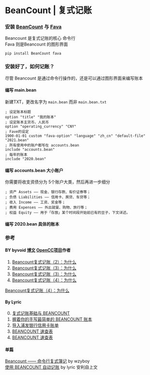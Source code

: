 # BeanCount | 复式记账


### 安装 [BeanCount]() 与 [Fava]()
Beancount 是复式记账的核心 命令行  
Fava 则是Beancount 的图形界面
```
pip install BeanCount fava
```

### 安装好了，如何记账？
尽管 Beancount 是通过命令行操作的，还是可以通过图形界面来编写账本
#### 编写 main.bean 
新建TXT，更改名字为 `main.bean` 而非 `main.bean.txt` 
```
; 设定账本标题
option "title" "我的账本"
; 设定账本主货币，人民币
option "operating_currency" "CNY"
; Fave的设定
1900-01-01 custom "fava-option" "language" "zh_cn" "default-file" "2021.bean"
; 所有使用中的账户都写在 accounts.bean
include "accounts.bean"
; 每年的账本
include "2020.bean"
```

#### 编写 accounts.bean 大小账户
你需要将收支资债分为 5个账户大类，然后再进一步细分
```
; 资产 Assets —— 现金、银行存款、有价证券等；
; 负债 Liabilities —— 信用卡、房贷、车贷等；
; 收入 Income —— 工资、奖金等；
; 费用 Expenses —— 外出就餐、购物、旅行等；
; 权益 Equity —— 用于「存放」某个时间段开始前已有的豆子，下文详述。
```

#### 编写 2020.bean 具体的账本


### 参考  
#### BY byvoid [博文](https://byvoid.com/zhs/) [OpenCC项目](https://github.com/BYVoid/OpenCC)作者   
1. [Beancount复式记账（2）：为什么](https://byvoid.com/zhs/blog/beancount-bookkeeping-1/)  
2. [Beancount复式记账（3）：为什么](https://byvoid.com/zhs/blog/beancount-bookkeeping-2/)  
3. [Beancount复式记账（3）：为什么](https://byvoid.com/zhs/blog/beancount-bookkeeping-3/)  
4. [Beancount复式记账（4）：为什么](https://byvoid.com/zhs/blog/beancount-bookkeeping-4/)  

[Beancount复式记账（4）：为什么](https://byvoid.com/zhs/blog/beancount-bookkeeping-4/)  

#### By Lyric  
0. [复式记账基础与 BEANCOUNT](https://gitpress.io/c/beancount-tutorial/beancount-tutorial-0)  
1. [握着你的手写最简单的 BEANCOUNT 账本](https://gitpress.io/c/beancount-tutorial/beancount-tutorial-1)  
2. [导入浦发银行信用卡账单](https://gitpress.io/c/beancount-tutorial/beancount-tutorial-2)  
3. [BEANCOUNT 速查表](https://gitpress.io/c/beancount-tutorial/beancount-tutorial-3)  
4. [BEANCOUNT 速查表](https://gitpress.io/c/beancount-tutorial/beancount-cheat-sheet)

#### 单篇

[Beancount —— 命令行复式簿记](https://wzyboy.im/post/1063.html) by wzyboy  
[使用 BEANCOUNT 自动记账](https://lyric.im/beancount) by  lyric 安利自上文





